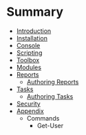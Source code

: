 # Summary

* [Introduction](README.md)
* [Installation](installation.md)
* [Console](console.md)
* [Scripting](scripting.md)
* [Toolbox](toolbox.md)
* [Modules](modules.md)
* [Reports](reports.md)
   * [Authoring Reports](authoring_reports.md)
* [Tasks](tasks.md)
   * [Authoring Tasks](authoring_tasks.md)
* [Security](security.md)
* [Appendix](appendix.md)
   * Commands
       * Get-User

